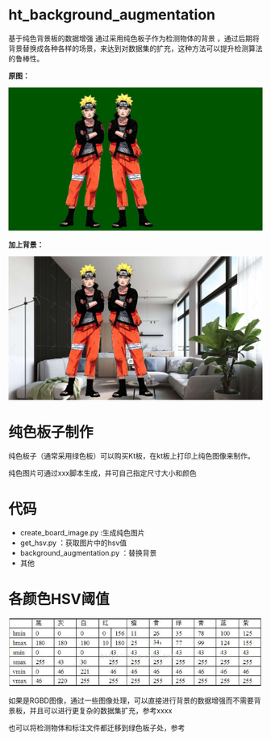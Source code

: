 # ht_background_augmentation
基于纯色背景板的数据增强 通过采用纯色板子作为检测物体的背景 ，通过后期将背景替换成各种各样的场景，来达到对数据集的扩充，这种方法可以提升检测算法的鲁棒性。

**原图：**

![](README.assets/demo.jpeg)

**加上背景：**

![image-20220930100808361](README.assets/image-20220930100808361.png)

# 纯色板子制作

纯色板子（通常采用绿色板）可以购买Kt板，在kt板上打印上纯色图像来制作。

纯色图片可通过xxx脚本生成，并可自己指定尺寸大小和颜色

# 代码

- create_board_image.py :生成纯色图片
- get_hsv.py ：获取图片中的hsv值
- background_augmentation.py ：替换背景
- 其他



# 各颜色HSV阈值



![20160526140204634](README.assets/20160526140204634.jpg)









如果是RGBD图像，通过一些图像处理，可以直接进行背景的数据增强而不需要背景板，并且可以进行更复杂的数据集扩充，参考xxxx

也可以将检测物体和标注文件都迁移到绿色板子处，参考